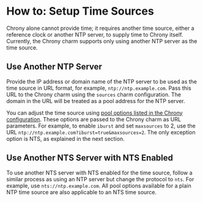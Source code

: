 # How to: Setup Time Sources

Chrony alone cannot provide time; it requires another time source, either a 
reference clock or another NTP server, to supply time to Chrony itself. 
Currently, the Chrony charm supports only using another NTP server as the 
time source.

## Use Another NTP Server

Provide the IP address or domain name of the NTP server to be used as the time 
source in URL format, for example, `ntp://ntp.example.com`. 
Pass this URL to the Chrony charm using the `sources` charm configuration. 
The domain in the URL will be treated as a pool address for the NTP server.

You can adjust the time source using 
[pool options listed in the Chrony configuration](https://chrony-project.org/doc/4.6.1/chrony.conf.html). 
These options are passed to the Chrony charm as URL parameters. 
For example, to enable `iburst` and set `maxsources` to 2, use the 
URL `ntp://ntp.example.com?iburst=true&maxsources=2`. 
The only exception option is NTS, as explained in the next section.

## Use Another NTS Server with NTS Enabled

To use another NTS server with NTS enabled for the time source, follow a 
similar process as using an NTP server but change the protocol to `nts`.
For example, use `nts://ntp.example.com`. 
All pool options available for a plain NTP time source are also 
applicable to an NTS time source.